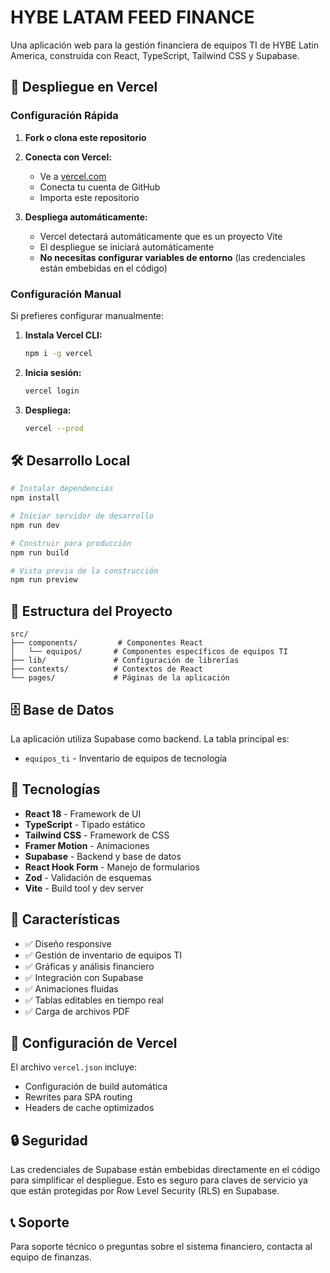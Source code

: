 # HYBE LATAM FEED FINANCE

Una aplicación web para la gestión financiera de equipos TI de HYBE Latin America, construida con React, TypeScript, Tailwind CSS y Supabase.

## 🚀 Despliegue en Vercel

### Configuración Rápida

1. **Fork o clona este repositorio**

2. **Conecta con Vercel:**
   - Ve a [vercel.com](https://vercel.com)
   - Conecta tu cuenta de GitHub
   - Importa este repositorio

3. **Despliega automáticamente:**
   - Vercel detectará automáticamente que es un proyecto Vite
   - El despliegue se iniciará automáticamente
   - **No necesitas configurar variables de entorno** (las credenciales están embebidas en el código)

### Configuración Manual

Si prefieres configurar manualmente:

1. **Instala Vercel CLI:**
   ```bash
   npm i -g vercel
   ```

2. **Inicia sesión:**
   ```bash
   vercel login
   ```

3. **Despliega:**
   ```bash
   vercel --prod
   ```

## 🛠️ Desarrollo Local

```bash
# Instalar dependencias
npm install

# Iniciar servidor de desarrollo
npm run dev

# Construir para producción
npm run build

# Vista previa de la construcción
npm run preview
```

## 📁 Estructura del Proyecto

```
src/
├── components/         # Componentes React
│   └── equipos/       # Componentes específicos de equipos TI
├── lib/               # Configuración de librerías
├── contexts/          # Contextos de React
└── pages/             # Páginas de la aplicación
```

## 🗄️ Base de Datos

La aplicación utiliza Supabase como backend. La tabla principal es:

- `equipos_ti` - Inventario de equipos de tecnología

## 🎨 Tecnologías

- **React 18** - Framework de UI
- **TypeScript** - Tipado estático
- **Tailwind CSS** - Framework de CSS
- **Framer Motion** - Animaciones
- **Supabase** - Backend y base de datos
- **React Hook Form** - Manejo de formularios
- **Zod** - Validación de esquemas
- **Vite** - Build tool y dev server

## 📱 Características

- ✅ Diseño responsive
- ✅ Gestión de inventario de equipos TI
- ✅ Gráficas y análisis financiero
- ✅ Integración con Supabase
- ✅ Animaciones fluidas
- ✅ Tablas editables en tiempo real
- ✅ Carga de archivos PDF

## 🔧 Configuración de Vercel

El archivo `vercel.json` incluye:

- Configuración de build automática
- Rewrites para SPA routing
- Headers de cache optimizados

## 🔒 Seguridad

Las credenciales de Supabase están embebidas directamente en el código para simplificar el despliegue. Esto es seguro para claves de servicio ya que están protegidas por Row Level Security (RLS) en Supabase.

## 📞 Soporte

Para soporte técnico o preguntas sobre el sistema financiero, contacta al equipo de finanzas.